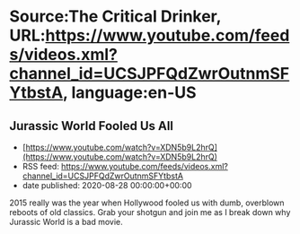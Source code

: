 # Source:The Critical Drinker, URL:https://www.youtube.com/feeds/videos.xml?channel_id=UCSJPFQdZwrOutnmSFYtbstA, language:en-US

## Jurassic World Fooled Us All
 - [https://www.youtube.com/watch?v=XDN5b9L2hrQ](https://www.youtube.com/watch?v=XDN5b9L2hrQ)
 - RSS feed: https://www.youtube.com/feeds/videos.xml?channel_id=UCSJPFQdZwrOutnmSFYtbstA
 - date published: 2020-08-28 00:00:00+00:00

2015 really was the year when Hollywood fooled us with dumb, overblown reboots of old classics. Grab your shotgun and join me as I break down why Jurassic World is a bad movie.

